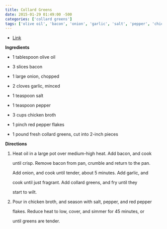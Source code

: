 ```yaml
---
title: Collard Greens
date: 2015-01-29 01:49:00 -500
categories: ['collard greens']
tags: ['olive oil', 'bacon', 'onion', 'garlic', 'salt', 'pepper', 'chicken broth', 'red pepper flakes', 'collard greens', 'heat', 'add', 'cook', 'remove', 'crumble', 'return', 'fry', 'pour', 'season', 'reduce', 'cover', 'simmer']
---
```


-   [Link](http://allrecipes.com/recipe/kickin-collard-greens)

**Ingredients**

-   1 tablespoon olive oil
-   3 slices bacon
-   1 large onion, chopped
-   2 cloves garlic, minced
-   1 teaspoon salt
-   1 teaspoon pepper
-   3 cups chicken broth
-   1 pinch red pepper flakes
-   1 pound fresh collard greens, cut into 2-inch pieces

**Directions**

1.  Heat oil in a large pot over medium-high heat. Add bacon, and cook
    until crisp. Remove bacon from pan, crumble and return to the pan.
    Add onion, and cook until tender, about 5 minutes. Add garlic, and
    cook until just fragrant. Add collard greens, and fry until they
    start to wilt.
2.  Pour in chicken broth, and season with salt, pepper, and red pepper
    flakes. Reduce heat to low, cover, and simmer for 45 minutes, or
    until greens are tender.
